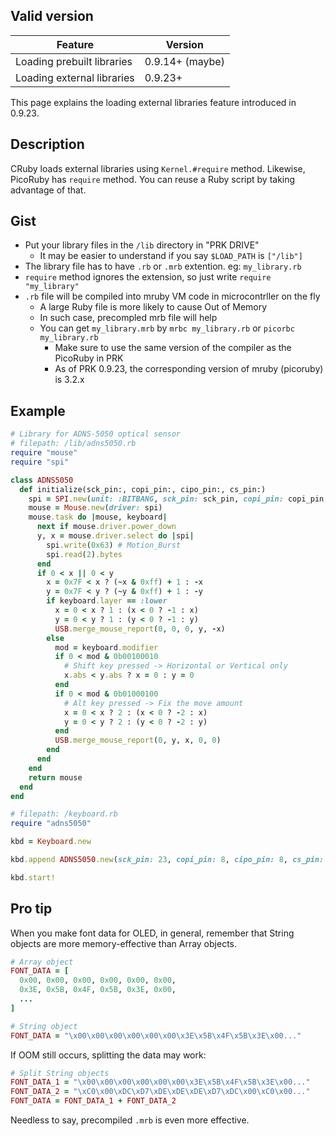 ## Valid version

|Feature|Version|
|----|----|
|Loading prebuilt libraries|0.9.14+ (maybe)|
|Loading external libraries|0.9.23+|

This page explains the loading external libraries feature introduced in 0.9.23.

## Description

CRuby loads external libraries using `Kernel.#require` method.
Likewise, PicoRuby has `require` method.
You can reuse a Ruby script by taking advantage of that.

## Gist

- Put your library files in the `/lib` directory in "PRK DRIVE"
  - It may be easier to understand if you say `$LOAD_PATH` is `["/lib"]`
- The library file has to have `.rb` or `.mrb` extention. eg: `my_library.rb`
- `require` method ignores the extension, so just write `require "my_library"`
- `.rb` file will be compiled into mruby VM code in microcontrller on the fly
  - A large Ruby file is more likely to cause Out of Memory
  - In such case, precompled mrb file will help
  - You can get `my_library.mrb` by `mrbc my_library.rb` or `picorbc my_library.rb`
    - Make sure to use the same version of the compiler as the PicoRuby in PRK
    - As of PRK 0.9.23, the corresponding version of mruby (picoruby) is 3.2.x

## Example

```ruby
# Library for ADNS-5050 optical sensor
# filepath: /lib/adns5050.rb
require "mouse"
require "spi"

class ADNS5050
  def initialize(sck_pin:, copi_pin:, cipo_pin:, cs_pin:)
    spi = SPI.new(unit: :BITBANG, sck_pin: sck_pin, copi_pin: copi_pin, cipo_pin: cipo_pin, cs_pin: cs_pin)
    mouse = Mouse.new(driver: spi)
    mouse.task do |mouse, keyboard|
      next if mouse.driver.power_down
      y, x = mouse.driver.select do |spi|
        spi.write(0x63) # Motion_Burst
        spi.read(2).bytes
      end
      if 0 < x || 0 < y
        x = 0x7F < x ? (~x & 0xff) + 1 : -x
        y = 0x7F < y ? (~y & 0xff) + 1 : -y
        if keyboard.layer == :lower
          x = 0 < x ? 1 : (x < 0 ? -1 : x)
          y = 0 < y ? 1 : (y < 0 ? -1 : y)
          USB.merge_mouse_report(0, 0, 0, y, -x)
        else
          mod = keyboard.modifier
          if 0 < mod & 0b00100010
            # Shift key pressed -> Horizontal or Vertical only
            x.abs < y.abs ? x = 0 : y = 0
          end
          if 0 < mod & 0b01000100
            # Alt key pressed -> Fix the move amount
            x = 0 < x ? 2 : (x < 0 ? -2 : x)
            y = 0 < y ? 2 : (y < 0 ? -2 : y)
          end
          USB.merge_mouse_report(0, y, x, 0, 0)
        end
      end
    end
    return mouse
  end
end
```

```ruby
# filepath: /keyboard.rb
require "adns5050"

kbd = Keyboard.new

kbd.append ADNS5050.new(sck_pin: 23, copi_pin: 8, cipo_pin: 8, cs_pin: 9)

kbd.start!
```

## Pro tip

When you make font data for OLED, in general, remember that String objects are more memory-effective than Array objects.

```ruby
# Array object
FONT_DATA = [
  0x00, 0x00, 0x00, 0x00, 0x00, 0x00,
  0x3E, 0x5B, 0x4F, 0x5B, 0x3E, 0x00,
  ...
]
```

```ruby
# String object
FONT_DATA = "\x00\x00\x00\x00\x00\x00\x3E\x5B\x4F\x5B\x3E\x00..."
```

If OOM still occurs, splitting the data may work:

```ruby
# Split String objects
FONT_DATA_1 = "\x00\x00\x00\x00\x00\x00\x3E\x5B\x4F\x5B\x3E\x00..."
FONT_DATA_2 = "\xC0\x00\xDC\xD7\xDE\xDE\xDE\xD7\xDC\x00\xC0\x00..."
FONT_DATA = FONT_DATA_1 + FONT_DATA_2
```

Needless to say, precompiled `.mrb` is even more effective.

